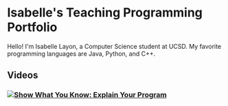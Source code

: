 # Isabelle's Teaching Programming Portfolio

Hello! I'm Isabelle Layon, a Computer Science student at UCSD. My favorite programming languages are Java, Python, and C++.

## Videos

### [![Show What You Know: Explain Your Program](https://img.youtube.com/vi/_y0gyNspOEw0?si=lN8mi7oVwGfAuKD-/0.jpg)](https://www.youtube.com/watch?v=y0gyNspOEw0?si=lN8mi7oVwGfAuKD-)


